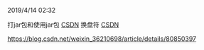 2019/4/14 02:32 

打jar包和使用jar包  [CSDN](https://blog.csdn.net/pengchengliu/article/details/80546029)
换盘符 [CSDN](https://blog.csdn.net/SuperChanon/article/details/8255566)

https://blog.csdn.net/weixin_36210698/article/details/80850397
